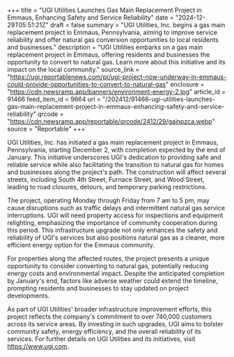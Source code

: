 +++
title = "UGI Utilities Launches Gas Main Replacement Project in Emmaus, Enhancing Safety and Service Reliability"
date = "2024-12-29T05:51:21Z"
draft = false
summary = "UGI Utilities, Inc. begins a gas main replacement project in Emmaus, Pennsylvania, aiming to improve service reliability and offer natural gas conversion opportunities to local residents and businesses."
description = "UGI Utilities embarks on a gas main replacement project in Emmaus, offering residents and businesses the opportunity to convert to natural gas. Learn more about this initiative and its impact on the local community."
source_link = "https://ugi.reportablenews.com/pr/ugi-project-now-underway-in-emmaus-could-provide-opportunities-to-convert-to-natural-gas"
enclosure = "https://cdn.newsramp.app/banners/environment-energy-2.jpg"
article_id = 91466
feed_item_id = 9664
url = "/202412/91466-ugi-utilities-launches-gas-main-replacement-project-in-emmaus-enhancing-safety-and-service-reliability"
qrcode = "https://cdn.newsramp.app/reportable/qrcode/2412/29/gainpzca.webp"
source = "Reportable"
+++

<p>UGI Utilities, Inc. has initiated a gas main replacement project in Emmaus, Pennsylvania, starting December 2, with completion expected by the end of January. This initiative underscores UGI's dedication to providing safe and reliable service while also facilitating the transition to natural gas for homes and businesses along the project's path. The construction will affect several streets, including South 4th Street, Furnace Street, and Wood Street, leading to road closures, detours, and temporary parking restrictions.</p><p>The project, operating Monday through Friday from 7 am to 5 pm, may cause disruptions such as traffic delays and intermittent natural gas service interruptions. UGI will need property access for inspections and equipment relighting, emphasizing the importance of community cooperation during this period. This infrastructure upgrade not only enhances the safety and reliability of UGI's services but also positions natural gas as a cleaner, more efficient energy option for the Emmaus community.</p><p>For properties along the affected routes, the project presents a unique opportunity to consider converting to natural gas, potentially reducing energy costs and environmental impact. Despite the anticipated completion by January's end, factors like adverse weather could extend the timeline, prompting residents and businesses to stay updated on project developments.</p><p>As part of UGI Utilities' broader infrastructure improvement efforts, this project reflects the company's commitment to over 740,000 customers across its service areas. By investing in such upgrades, UGI aims to bolster community safety, energy efficiency, and the overall reliability of its services. For further details on UGI Utilities and its initiatives, visit <a href='https://www.ugi.com' rel='nofollow' target='_blank'>https://www.ugi.com</a>.</p>